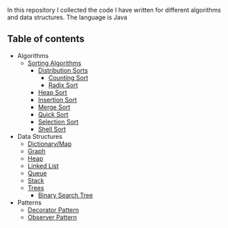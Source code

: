In this repository I collected the code I have written for different algorithms and data structures. The language is Java

## Table of contents

- Algorithms
    - [Sorting Algorithms](./src/main/java/com/owary/faora/algorithms/sorting)
        - [Distribution Sorts](./src/main/java/com/owary/faora/algorithms/sorting/distributionsorts)
            - [Counting Sort](./src/main/java/com/owary/faora/algorithms/sorting/distributionsorts/countingsort)
            - [Radix Sort](./src/main/java/com/owary/faora/algorithms/sorting/distributionsorts/radixsort)
        - [Heap Sort](./src/main/java/com/owary/faora/algorithms/sorting/heapsort)
        - [Insertion Sort](./src/main/java/com/owary/faora/algorithms/sorting/insertionsort)
        - [Merge Sort](./src/main/java/com/owary/faora/algorithms/sorting/mergesort)
        - [Quick Sort](./src/main/java/com/owary/faora/algorithms/sorting/quicksort)
        - [Selection Sort](./src/main/java/com/owary/faora/algorithms/sorting/selectionsort)
        - [Shell Sort](./src/main/java/com/owary/faora/algorithms/sorting/shellsort)
- Data Structures
    - [Dictionary/Map](./src/main/java/com/owary/faora/datastructures/dictionary)
    - [Graph](./src/main/java/com/owary/faora/datastructures/graph)
    - [Heap](./src/main/java/com/owary/faora/datastructures/heap)
    - [Linked List](./src/main/java/com/owary/faora/datastructures/linkedlist)
    - [Queue](./src/main/java/com/owary/faora/datastructures/queue)
    - [Stack](./src/main/java/com/owary/faora/datastructures/stack)
    - [Trees](./src/main/java/com/owary/faora/datastructures/trees)
        - [Binary Search Tree](./src/main/java/com/owary/faora/datastructures/trees/binarysearchtree)
- Patterns
    - [Decorator Pattern](./src/main/java/com/owary/faora/patterns/decorator)
    - [Observer Pattern](./src/main/java/com/owary/faora/patterns/observer)
    